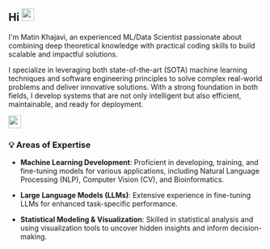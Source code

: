 ## Hi <a href="#"><img src="https://media.giphy.com/media/hvRJCLFzcasrR4ia7z/giphy.gif" width="25"></a> 

I'm Matin Khajavi, an experienced ML/Data Scientist passionate about combining deep theoretical knowledge with practical coding skills to build scalable and impactful solutions.

I specialize in leveraging both state-of-the-art (SOTA) machine learning techniques and software engineering principles to solve complex real-world problems and deliver innovative solutions. With a strong foundation in both fields, I develop systems that are not only intelligent but also efficient, maintainable, and ready for deployment.

<a href="https://www.linkedin.com/in/matinkhajavi/"><img src="https://img.shields.io/badge/linkedin-%230077B5.svg?&style=for-the-badge&logo=linkedin&logoColor=white" height=25></a> 

### 💡 Areas of Expertise

- **Machine Learning Development**: Proficient in developing, training, and fine-tuning models for various applications, including Natural Language Processing (NLP), Computer Vision (CV), and Bioinformatics.
  
- **Large Language Models (LLMs)**: Extensive experience in fine-tuning LLMs for enhanced task-specific performance.
  
- **Statistical Modeling & Visualization**: Skilled in statistical analysis and using visualization tools to uncover hidden insights and inform decision-making.


